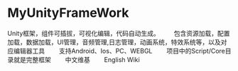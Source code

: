 # MyUnityFrameWork
Unity框架，组件可插拔，可视化编辑，代码自动生成。 　　包含资源加载，配置加载，数据加载，UI管理，音频管理,日志管理，动画系统，特效系统等，以及对应编辑器工具 　　支持Android、Ios、PC、WEBGL 　　项目中的Script/Core目录就是完整框架 　　中文维基 　　English Wiki

